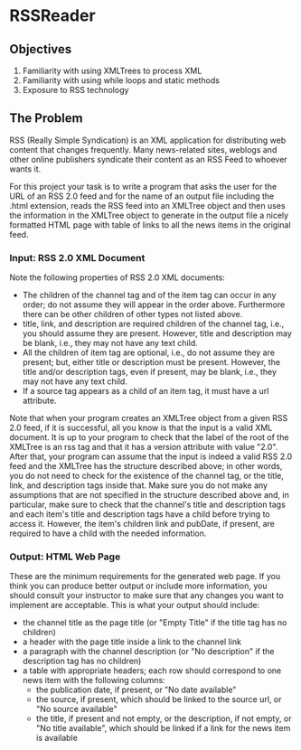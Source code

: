 # RSSReader

## Objectives
1. Familiarity with using XMLTrees to process XML
2. Familiarity with using while loops and static methods
3. Exposure to RSS technology

## The Problem
RSS (Really Simple Syndication) is an XML application for distributing web content that changes frequently. Many news-related sites, weblogs and other online publishers syndicate their content as an RSS Feed to whoever wants it.

For this project your task is to write a program that asks the user for the URL of an RSS 2.0 feed and for the name of an output file including the .html extension, reads the RSS feed into an XMLTree object and then uses the information in the XMLTree object to generate in the output file a nicely formatted HTML page with table of links to all the news items in the original feed.

### Input: RSS 2.0 XML Document

Note the following properties of RSS 2.0 XML documents:

- The children of the channel tag and of the item tag can occur in any order; do not assume they will appear in the order above. Furthermore there can be other children of other types not listed above.
- title, link, and description are required children of the channel tag, i.e., you should assume they are present. However, title and description may be blank, i.e., they may not have any text child.
- All the children of item tag are optional, i.e., do not assume they are present; but, either title or description must be present. However, the title and/or description tags, even if present, may be blank, i.e., they may not have any text child.
- If a source tag appears as a child of an item tag, it must have a url attribute.

Note that when your program creates an XMLTree object from a given RSS 2.0 feed, if it is successful, all you know is that the input is a valid XML document. It is up to your program to check that the label of the root of the XMLTree is an rss tag and that it has a version attribute with value "2.0". After that, your program can assume that the input is indeed a valid RSS 2.0 feed and the XMLTree has the structure described above; in other words, you do not need to check for the existence of the channel tag, or the title, link, and description tags inside that. Make sure you do not make any assumptions that are not specified in the structure described above and, in particular, make sure to check that the channel's title and description tags and each item's title and description tags have a child before trying to access it. However, the item's children link and pubDate, if present, are required to have a child with the needed information.

### Output: HTML Web Page
These are the minimum requirements for the generated web page. If you think you can produce better output or include more information, you should consult your instructor to make sure that any changes you want to implement are acceptable. This is what your output should include:

- the channel title as the page title (or "Empty Title" if the title tag has no children)
- a header with the page title inside a link to the channel link
- a paragraph with the channel description (or "No description" if the description tag has no children)
- a table with appropriate headers; each row should correspond to one news item with the following columns:
  - the publication date, if present, or "No date available"
  - the source, if present, which should be linked to the source url, or "No source available"
  - the title, if present and not empty, or the description, if not empty, or "No title available", which should be linked if a link for the news item is available
